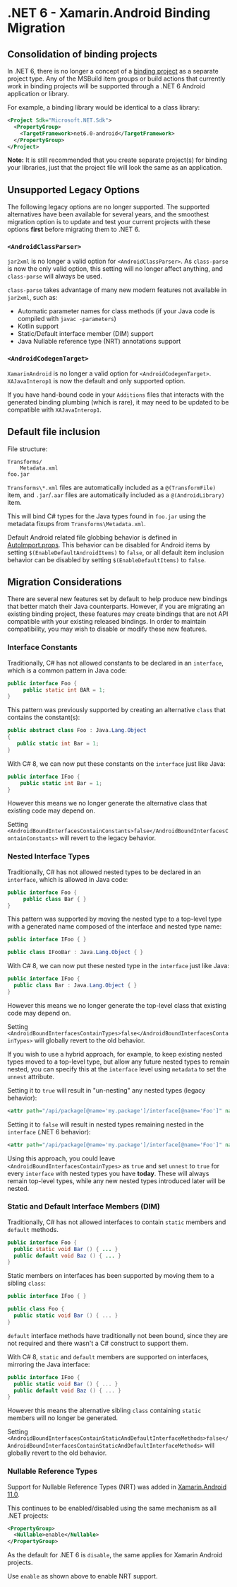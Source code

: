 # .NET 6 - Xamarin.Android Binding Migration

## Consolidation of binding projects

In .NET 6, there is no longer a concept of a [binding
project][binding] as a separate project type. Any of the MSBuild item
groups or build actions that currently work in binding projects will
be supported through a .NET 6 Android application or library.

For example, a binding library would be identical to a class library:

```xml
<Project Sdk="Microsoft.NET.Sdk">
  <PropertyGroup>
    <TargetFramework>net6.0-android</TargetFramework>
  </PropertyGroup>
</Project>
```

**Note:** It is still recommended that you create separate project(s) for binding your
libraries, just that the project file will look the same as an application.

[binding]: https://docs.microsoft.com/xamarin/android/platform/binding-java-library/

## Unsupported Legacy Options

The following legacy options are no longer supported.  The supported alternatives
have been available for several years, and the smoothest migration option is to update
 and test your current projects with these options **first** before migrating them to .NET 6.

### `<AndroidClassParser>`

`jar2xml` is no longer a valid option for `<AndroidClassParser>`.  As `class-parse` is
now the only valid option, this setting will no longer affect anything, and `class-parse`
will always be used.

`class-parse` takes advantage of many new modern features not available in `jar2xml`, such as:

* Automatic parameter names for class methods (if your Java code is compiled with `javac -parameters`)
* Kotlin support
* Static/Default interface member (DIM) support
* Java Nullable reference type (NRT) annotations support

### `<AndroidCodegenTarget>`

`XamarinAndroid` is no longer a valid option for `<AndroidCodegenTarget>`.  `XAJavaInterop1`
is now the default and only supported option.

If you have hand-bound code in your `Additions` files that interacts with the generated binding 
plumbing (which is rare), it may need to be updated to be compatible with `XAJavaInterop1`.

## Default file inclusion

File structure:

    Transforms/
        Metadata.xml
    foo.jar

`Transforms\*.xml` files are automatically included as a
`@(TransformFile)` item, and `.jar`/`.aar` files are automatically included
as a `@(AndroidLibrary)` item.

This will bind C# types for the Java types found in `foo.jar` using
the metadata fixups from `Transforms\Metadata.xml`.

Default Android related file globbing behavior is defined in [AutoImport.props][default-items].
This behavior can be disabled for Android items by setting `$(EnableDefaultAndroidItems)` to `false`, or
all default item inclusion behavior can be disabled by setting `$(EnableDefaultItems)` to `false`.

[default-items]: https://github.com/xamarin/xamarin-android/blob/main/src/Xamarin.Android.Build.Tasks/Microsoft.Android.Sdk/Sdk/AutoImport.props

## Migration Considerations

There are several new features set by default to help produce new bindings that better match their
Java counterparts.  However, if you are migrating an existing binding project, these features may create
bindings that are not API compatible with your existing released bindings.  In order to maintain
compatibility, you may wish to disable or modify these new features.

### Interface Constants

Traditionally, C# has not allowed constants to be declared in an `interface`, which is a common pattern
in Java code:

```java
public interface Foo {
     public static int BAR = 1;
}
```

This pattern was previously supported by creating an alternative `class` that contains the constant(s):

```csharp
public abstract class Foo : Java.Lang.Object
{
   public static int Bar = 1;
}
```

With C# 8, we can now put these constants on the `interface` just like Java:

```csharp
public interface IFoo {
    public static int Bar = 1;
}
```

However this means we no longer generate the alternative class that existing code may depend on.

Setting `<AndroidBoundInterfacesContainConstants>false</AndroidBoundInterfacesContainConstants>` will revert to the legacy behavior.

### Nested Interface Types

Traditionally, C# has not allowed nested types to be declared in an `interface`, which is allowed
in Java code:

```java
public interface Foo {
     public class Bar { }
}
```

This pattern was supported by moving the nested type to a top-level type with a generated name composed
of the interface and nested type name:

```csharp
public interface IFoo { }

public class IFooBar : Java.Lang.Object { }
```

With C# 8, we can now put these nested type in the `interface` just like Java:

```csharp
public interface IFoo {
  public class Bar : Java.Lang.Object { }
}
```

However this means we no longer generate the top-level class that existing code may depend on.

Setting `<AndroidBoundInterfacesContainTypes>false</AndroidBoundInterfacesContainTypes>` will globally 
revert to the old behavior.

If you wish to use a hybrid approach, for example, to keep existing nested types moved to a top-level
type, but allow any future nested types to remain nested, you can specify this at the `interface` level using
`metadata` to set the `unnest` attribute.

Setting it to `true` will result in "un-nesting" any nested types (legacy behavior):

```xml
<attr path="/api/package[@name='my.package']/interface[@name='Foo']" name="unnest">true</attr>
```

Setting it to `false` will result in nested types remaining nested in the `interface` (.NET 6 behavior):

```xml
<attr path="/api/package[@name='my.package']/interface[@name='Foo']" name="unnest">false</attr>
```

Using this approach, you could leave `<AndroidBoundInterfacesContainTypes>` as `true` and set `unnest` to
`true` for every `interface` with nested types you have **today**.  These will always remain top-level
types, while any new nested types introduced later will be nested.

### Static and Default Interface Members (DIM)

Traditionally, C# has not allowed interfaces to contain `static` members and `default` methods.

```java
public interface Foo {
  public static void Bar () { ... }
  public default void Baz () { ... }
}
```

Static members on interfaces has been supported by moving them to a sibling `class`:

```csharp
public interface IFoo { }

public class Foo {
  public static void Bar () { ... }
}
```

`default` interface methods have traditionally not been bound, since they are not required and there
wasn't a C# construct to support them.

With C# 8, `static` and `default` members are supported on interfaces, mirroring the Java interface:

```csharp
public interface IFoo {
  public static void Bar () { ... }
  public default void Baz () { ... }
}
```

However this means the alternative sibling `class` containing `static` members will no longer be generated.

Setting `<AndroidBoundInterfacesContainStaticAndDefaultInterfaceMethods>false</AndroidBoundInterfacesContainStaticAndDefaultInterfaceMethods>` will globally 
revert to the old behavior.


### Nullable Reference Types

Support for Nullable Reference Types (NRT) was added in [Xamarin.Android 11.0][11-0-release-notes].

This continues to be enabled/disabled using the same mechanism as all .NET projects:

```xml
<PropertyGroup>
  <Nullable>enable</Nullable>
</PropertyGroup>
```

As the default for .NET 6 is `disable`, the same applies for Xamarin Android projects.

Use `enable` as shown above to enable NRT support.


[11-0-release-notes]: https://docs.microsoft.com/en-us/xamarin/android/release-notes/11/11.0
